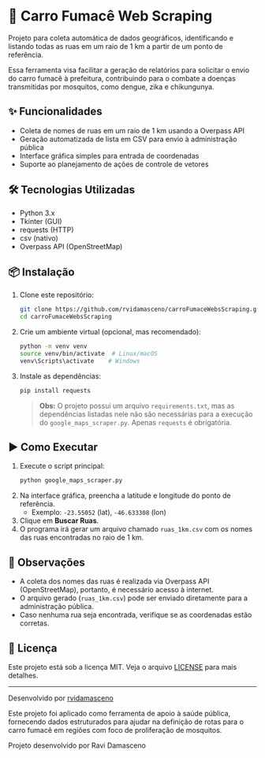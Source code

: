 # 🚗 Carro Fumacê Web Scraping

Projeto para coleta automática de dados geográficos, identificando e listando todas as ruas em um raio de 1 km a partir de um ponto de referência.

Essa ferramenta visa facilitar a geração de relatórios para solicitar o envio do carro fumacê à prefeitura, contribuindo para o combate a doenças transmitidas por mosquitos, como dengue, zika e chikungunya.

## ✨ Funcionalidades
- Coleta de nomes de ruas em um raio de 1 km usando a Overpass API
- Geração automatizada de lista em CSV para envio à administração pública
- Interface gráfica simples para entrada de coordenadas
- Suporte ao planejamento de ações de controle de vetores

## 🛠️ Tecnologias Utilizadas
- Python 3.x
- Tkinter (GUI)
- requests (HTTP)
- csv (nativo)
- Overpass API (OpenStreetMap)

## 📦 Instalação
1. Clone este repositório:
   ```bash
   git clone https://github.com/rvidamasceno/carroFumaceWebsScraping.git
   cd carroFumaceWebsScraping
   ```
2. Crie um ambiente virtual (opcional, mas recomendado):
   ```bash
   python -m venv venv
   source venv/bin/activate  # Linux/macOS
   venv\Scripts\activate    # Windows
   ```
3. Instale as dependências:
   ```bash
   pip install requests
   ```
   > **Obs:** O projeto possui um arquivo `requirements.txt`, mas as dependências listadas nele não são necessárias para a execução do `google_maps_scraper.py`. Apenas `requests` é obrigatória.

## ▶️ Como Executar
1. Execute o script principal:
   ```bash
   python google_maps_scraper.py
   ```
2. Na interface gráfica, preencha a latitude e longitude do ponto de referência.
   - Exemplo: `-23.55052` (lat), `-46.633308` (lon)
3. Clique em **Buscar Ruas**.
4. O programa irá gerar um arquivo chamado `ruas_1km.csv` com os nomes das ruas encontradas no raio de 1 km.

## 📝 Observações
- A coleta dos nomes das ruas é realizada via Overpass API (OpenStreetMap), portanto, é necessário acesso à internet.
- O arquivo gerado (`ruas_1km.csv`) pode ser enviado diretamente para a administração pública.
- Caso nenhuma rua seja encontrada, verifique se as coordenadas estão corretas.

## 📄 Licença
Este projeto está sob a licença MIT. Veja o arquivo [LICENSE](LICENSE) para mais detalhes.

---

Desenvolvido por [rvidamasceno](https://github.com/rvidamasceno)

Este projeto foi aplicado como ferramenta de apoio à saúde pública, fornecendo dados estruturados para ajudar na definição de rotas para o carro fumacê em regiões com foco de proliferação de mosquitos.

Projeto desenvolvido por Ravi Damasceno